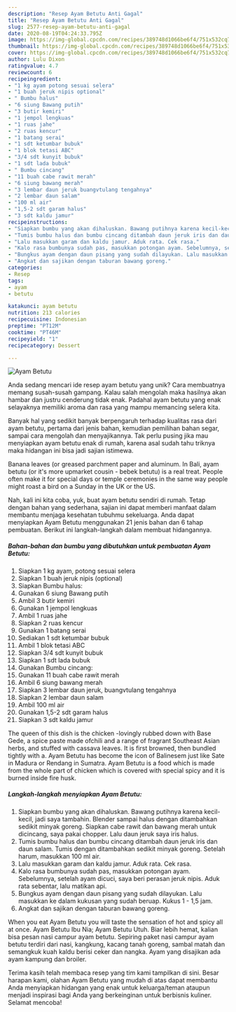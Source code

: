 ```yaml
---
description: "Resep Ayam Betutu Anti Gagal"
title: "Resep Ayam Betutu Anti Gagal"
slug: 2577-resep-ayam-betutu-anti-gagal
date: 2020-08-19T04:24:33.795Z
image: https://img-global.cpcdn.com/recipes/389748d1066be6f4/751x532cq70/ayam-betutu-foto-resep-utama.jpg
thumbnail: https://img-global.cpcdn.com/recipes/389748d1066be6f4/751x532cq70/ayam-betutu-foto-resep-utama.jpg
cover: https://img-global.cpcdn.com/recipes/389748d1066be6f4/751x532cq70/ayam-betutu-foto-resep-utama.jpg
author: Lulu Dixon
ratingvalue: 4.7
reviewcount: 6
recipeingredient:
- "1 kg ayam potong sesuai selera"
- "1 buah jeruk nipis optional"
- " Bumbu halus"
- "6 siung Bawang putih"
- "3 butir kemiri"
- "1 jempol lengkuas"
- "1 ruas jahe"
- "2 ruas kencur"
- "1 batang serai"
- "1 sdt ketumbar bubuk"
- "1 blok tetasi ABC"
- "3/4 sdt kunyit bubuk"
- "1 sdt lada bubuk"
- " Bumbu cincang"
- "11 buah cabe rawit merah"
- "6 siung bawang merah"
- "3 lembar daun jeruk buangvtulang tengahnya"
- "2 lembar daun salam"
- "100 ml air"
- "1,5-2 sdt garam halus"
- "3 sdt kaldu jamur"
recipeinstructions:
- "Siapkan bumbu yang akan dihaluskan. Bawang putihnya karena kecil-kecil, jadi saya tambahin. Blender sampai halus dengan ditambahkan sedikit minyak goreng. Siapkan cabe rawit dan bawang merah untuk dicincang, saya pakai chopper. Lalu daun jeruk saya iris halus."
- "Tumis bumbu halus dan bumbu cincang ditambah daun jeruk iris dan daun salam. Tumis dengan ditambahkan sedikit minyak goreng. Setelah harum, masukkan 100 ml air."
- "Lalu masukkan garam dan kaldu jamur. Aduk rata. Cek rasa."
- "Kalo rasa bumbunya sudah pas, masukkan potongan ayam. Sebelumnya, setelah ayam dicuci, saya beri perasan jeruk nipis. Aduk rata sebentar, lalu matikan api."
- "Bungkus ayam dengan daun pisang yang sudah dilayukan. Lalu masukkan ke dalam kukusan yang sudah beruap. Kukus 1 - 1,5 jam."
- "Angkat dan sajikan dengan taburan bawang goreng."
categories:
- Resep
tags:
- ayam
- betutu

katakunci: ayam betutu 
nutrition: 213 calories
recipecuisine: Indonesian
preptime: "PT12M"
cooktime: "PT46M"
recipeyield: "1"
recipecategory: Dessert

---
```



![Ayam Betutu](https://img-global.cpcdn.com/recipes/389748d1066be6f4/751x532cq70/ayam-betutu-foto-resep-utama.jpg)

Anda sedang mencari ide resep ayam betutu yang unik? Cara membuatnya memang susah-susah gampang. Kalau salah mengolah maka hasilnya akan hambar dan justru cenderung tidak enak. Padahal ayam betutu yang enak selayaknya memiliki aroma dan rasa yang mampu memancing selera kita.

Banyak hal yang sedikit banyak berpengaruh terhadap kualitas rasa dari ayam betutu, pertama dari jenis bahan, kemudian pemilihan bahan segar, sampai cara mengolah dan menyajikannya. Tak perlu pusing jika mau menyiapkan ayam betutu enak di rumah, karena asal sudah tahu triknya maka hidangan ini bisa jadi sajian istimewa.

Banana leaves (or greased parchment paper and aluminum. In Bali, ayam betutu (or it&#39;s more upmarket cousin - bebek betutu) is a real treat. People often make it for special days or temple ceremonies in the same way people might roast a bird on a Sunday in the UK or the US.


Nah, kali ini kita coba, yuk, buat ayam betutu sendiri di rumah. Tetap dengan bahan yang sederhana, sajian ini dapat memberi manfaat dalam membantu menjaga kesehatan tubuhmu sekeluarga. Anda dapat menyiapkan Ayam Betutu menggunakan 21 jenis bahan dan 6 tahap pembuatan. Berikut ini langkah-langkah dalam membuat hidangannya.

<!--inarticleads1-->

##### Bahan-bahan dan bumbu yang dibutuhkan untuk pembuatan Ayam Betutu:

1. Siapkan 1 kg ayam, potong sesuai selera
1. Siapkan 1 buah jeruk nipis (optional)
1. Siapkan  Bumbu halus:
1. Gunakan 6 siung Bawang putih
1. Ambil 3 butir kemiri
1. Gunakan 1 jempol lengkuas
1. Ambil 1 ruas jahe
1. Siapkan 2 ruas kencur
1. Gunakan 1 batang serai
1. Sediakan 1 sdt ketumbar bubuk
1. Ambil 1 blok tetasi ABC
1. Siapkan 3/4 sdt kunyit bubuk
1. Siapkan 1 sdt lada bubuk
1. Gunakan  Bumbu cincang:
1. Gunakan 11 buah cabe rawit merah
1. Ambil 6 siung bawang merah
1. Siapkan 3 lembar daun jeruk, buangvtulang tengahnya
1. Siapkan 2 lembar daun salam
1. Ambil 100 ml air
1. Gunakan 1,5-2 sdt garam halus
1. Siapkan 3 sdt kaldu jamur


The queen of this dish is the chicken -lovingly rubbed down with Base Gede, a spice paste made ofchili and a range of fragrant Southeast Asian herbs, and stuffed with cassava leaves. It is first browned, then bundled tightly with a. Ayam Betutu has become the icon of Balinesem just like Sate in Madura or Rendang in Sumatra. Ayam Betutu is a food which is made from the whole part of chicken which is covered with special spicy and it is burned inside fire husk. 

<!--inarticleads2-->

##### Langkah-langkah menyiapkan Ayam Betutu:

1. Siapkan bumbu yang akan dihaluskan. Bawang putihnya karena kecil-kecil, jadi saya tambahin. Blender sampai halus dengan ditambahkan sedikit minyak goreng. Siapkan cabe rawit dan bawang merah untuk dicincang, saya pakai chopper. Lalu daun jeruk saya iris halus.
1. Tumis bumbu halus dan bumbu cincang ditambah daun jeruk iris dan daun salam. Tumis dengan ditambahkan sedikit minyak goreng. Setelah harum, masukkan 100 ml air.
1. Lalu masukkan garam dan kaldu jamur. Aduk rata. Cek rasa.
1. Kalo rasa bumbunya sudah pas, masukkan potongan ayam. Sebelumnya, setelah ayam dicuci, saya beri perasan jeruk nipis. Aduk rata sebentar, lalu matikan api.
1. Bungkus ayam dengan daun pisang yang sudah dilayukan. Lalu masukkan ke dalam kukusan yang sudah beruap. Kukus 1 - 1,5 jam.
1. Angkat dan sajikan dengan taburan bawang goreng.


When you eat Ayam Betutu you will taste the sensation of hot and spicy all at once. Ayam Betutu Ibu Nia; Ayam Betutu Utuh. Biar lebih hemat, kalian bisa pesan nasi campur ayam betutu. Sepiring paket nasi campur ayam betutu terdiri dari nasi, kangkung, kacang tanah goreng, sambal matah dan semangkuk kuah kaldu berisi ceker dan nangka. Ayam yang disajikan ada ayam kampung dan broiler. 

Terima kasih telah membaca resep yang tim kami tampilkan di sini. Besar harapan kami, olahan Ayam Betutu yang mudah di atas dapat membantu Anda menyiapkan hidangan yang enak untuk keluarga/teman ataupun menjadi inspirasi bagi Anda yang berkeinginan untuk berbisnis kuliner. Selamat mencoba!
